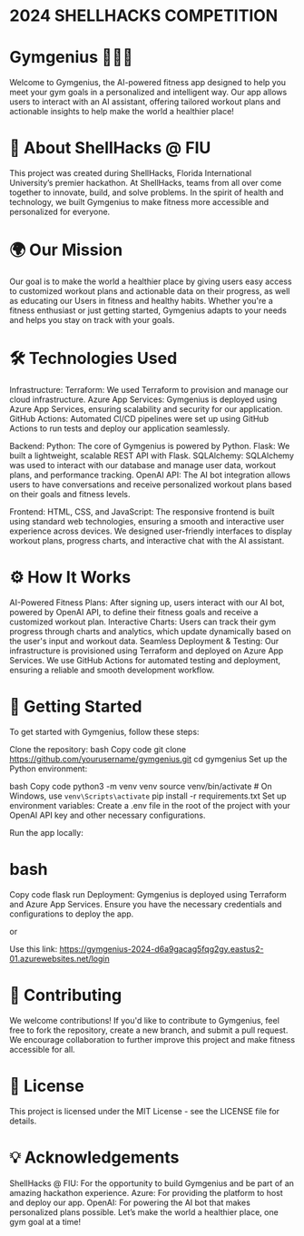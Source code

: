 # 2024 SHELLHACKS COMPETITION
# Gymgenius 🏋️‍♀️💡
Welcome to Gymgenius, the AI-powered fitness app designed to help you meet your gym goals in a personalized and intelligent way. Our app allows users to interact with an AI assistant, offering tailored workout plans and actionable insights to help make the world a healthier place!

# 🚀 About ShellHacks @ FIU
This project was created during ShellHacks, Florida International University’s premier hackathon. At ShellHacks, teams from all over come together to innovate, build, and solve problems. In the spirit of health and technology, we built Gymgenius to make fitness more accessible and personalized for everyone.

# 🌍 Our Mission
Our goal is to make the world a healthier place by giving users easy access to customized workout plans and actionable data on their progress, as well as educating our Users in fitness and healthy habits. Whether you're a fitness enthusiast or just getting started, Gymgenius adapts to your needs and helps you stay on track with your goals.

# 🛠️ Technologies Used
Infrastructure:
Terraform: We used Terraform to provision and manage our cloud infrastructure.
Azure App Services: Gymgenius is deployed using Azure App Services, ensuring scalability and security for our application.
GitHub Actions: Automated CI/CD pipelines were set up using GitHub Actions to run tests and deploy our application seamlessly.

Backend:
Python: The core of Gymgenius is powered by Python.
Flask: We built a lightweight, scalable REST API with Flask.
SQLAlchemy: SQLAlchemy was used to interact with our database and manage user data, workout plans, and performance tracking.
OpenAI API: The AI bot integration allows users to have conversations and receive personalized workout plans based on their goals and fitness levels.

Frontend:
HTML, CSS, and JavaScript: The responsive frontend is built using standard web technologies, ensuring a smooth and interactive user experience across devices.
We designed user-friendly interfaces to display workout plans, progress charts, and interactive chat with the AI assistant.

# ⚙️ How It Works
AI-Powered Fitness Plans: After signing up, users interact with our AI bot, powered by OpenAI API, to define their fitness goals and receive a customized workout plan.
Interactive Charts: Users can track their gym progress through charts and analytics, which update dynamically based on the user's input and workout data.
Seamless Deployment & Testing: Our infrastructure is provisioned using Terraform and deployed on Azure App Services. We use GitHub Actions for automated testing and deployment, ensuring a reliable and smooth development workflow.
# 🚶 Getting Started
To get started with Gymgenius, follow these steps:

Clone the repository:
bash
Copy code
git clone https://github.com/yourusername/gymgenius.git
cd gymgenius
Set up the Python environment:

bash
Copy code
python3 -m venv venv
source venv/bin/activate  # On Windows, use `venv\Scripts\activate`
pip install -r requirements.txt
Set up environment variables: Create a .env file in the root of the project with your OpenAI API key and other necessary configurations.

Run the app locally:

# bash
Copy code
flask run
Deployment: Gymgenius is deployed using Terraform and Azure App Services. Ensure you have the necessary credentials and configurations to deploy the app.

or 

Use this link: https://gymgenius-2024-d6a9gacag5fqg2gy.eastus2-01.azurewebsites.net/login

# 🤝 Contributing
We welcome contributions! If you'd like to contribute to Gymgenius, feel free to fork the repository, create a new branch, and submit a pull request. We encourage collaboration to further improve this project and make fitness accessible for all.

# 📄 License
This project is licensed under the MIT License - see the LICENSE file for details.

# 💡 Acknowledgements
ShellHacks @ FIU: For the opportunity to build Gymgenius and be part of an amazing hackathon experience.
Azure: For providing the platform to host and deploy our app.
OpenAI: For powering the AI bot that makes personalized plans possible.
Let’s make the world a healthier place, one gym goal at a time!

